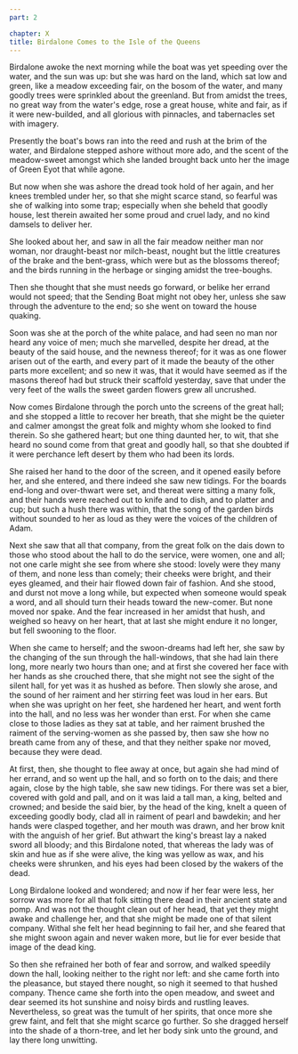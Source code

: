 ```yaml
---
part: 2

chapter: X
title: Birdalone Comes to the Isle of the Queens
---
```


Birdalone awoke the next morning while the boat was yet speeding over the water, and the sun was up: but she was hard on the land, which sat low and green, like a meadow exceeding fair, on the bosom of the water, and many goodly trees were sprinkled about the greenland. But from amidst the trees, no great way from the water's edge, rose a great house, white and fair, as if it were new-builded, and all glorious with pinnacles, and tabernacles set with imagery.

Presently the boat's bows ran into the reed and rush at the brim of the water, and Birdalone stepped ashore without more ado, and the scent of the meadow-sweet amongst which she landed brought back unto her the image of Green Eyot that while agone.

But now when she was ashore the dread took hold of her again, and her knees trembled under her, so that she might scarce stand, so fearful was she of walking into some trap; especially when she beheld that goodly house, lest therein awaited her some proud and cruel lady, and no kind damsels to deliver her.

She looked about her, and saw in all the fair meadow neither man nor woman, nor draught-beast nor milch-beast, nought but the little creatures of the brake and the bent-grass, which were but as the blossoms thereof; and the birds running in the herbage or singing amidst the tree-boughs.

Then she thought that she must needs go forward, or belike her errand would not speed; that the Sending Boat might not obey her, unless she saw through the adventure to the end; so she went on toward the house quaking.

Soon was she at the porch of the white palace, and had seen no man nor heard any voice of men; much she marvelled, despite her dread, at the beauty of the said house, and the newness thereof; for it was as one flower arisen out of the earth, and every part of it made the beauty of the other parts more excellent; and so new it was, that it would have seemed as if the masons thereof had but struck their scaffold yesterday, save that under the very feet of the walls the sweet garden flowers grew all uncrushed.

Now comes Birdalone through the porch unto the screens of the great hall; and she stopped a little to recover her breath, that she might be the quieter and calmer amongst the great folk and mighty whom she looked to find therein. So she gathered heart; but one thing daunted her, to wit, that she heard no sound come from that great and goodly hall, so that she doubted if it were perchance left desert by them who had been its lords.

She raised her hand to the door of the screen, and it opened easily before her, and she entered, and there indeed she saw new tidings. For the boards end-long and over-thwart were set, and thereat were sitting a many folk, and their hands were reached out to knife and to dish, and to platter and cup; but such a hush there was within, that the song of the garden birds without sounded to her as loud as they were the voices of the children of Adam.

Next she saw that all that company, from the great folk on the dais down to those who stood about the hall to do the service, were women, one and all; not one carle might she see from where she stood: lovely were they many of them, and none less than comely; their cheeks were bright, and their eyes gleamed, and their hair flowed down fair of fashion. And she stood, and durst not move a long while, but expected when someone would speak a word, and all should turn their heads toward the new-comer. But none moved nor spake. And the fear increased in her amidst that hush, and weighed so heavy on her heart, that at last she might endure it no longer, but fell swooning to the floor.

When she came to herself; and the swoon-dreams had left her, she saw by the changing of the sun through the hall-windows, that she had lain there long, more nearly two hours than one; and at first she covered her face with her hands as she crouched there, that she might not see the sight of the silent hall, for yet was it as hushed as before. Then slowly she arose, and the sound of her raiment and her stirring feet was loud in her ears. But when she was upright on her feet, she hardened her heart, and went forth into the hall, and no less was her wonder than erst. For when she came close to those ladies as they sat at table, and her raiment brushed the raiment of the serving-women as she passed by, then saw she how no breath came from any of these, and that they neither spake nor moved, because they were dead.

At first, then, she thought to flee away at once, but again she had mind of her errand, and so went up the hall, and so forth on to the dais; and there again, close by the high table, she saw new tidings. For there was set a bier, covered with gold and pall, and on it was laid a tall man, a king, belted and crowned; and beside the said bier, by the head of the king, knelt a queen of exceeding goodly body, clad all in raiment of pearl and bawdekin; and her hands were clasped together, and her mouth was drawn, and her brow knit with the anguish of her grief. But athwart the king's breast lay a naked sword all bloody; and this Birdalone noted, that whereas the lady was of skin and hue as if she were alive, the king was yellow as wax, and his cheeks were shrunken, and his eyes had been closed by the wakers of the dead.

Long Birdalone looked and wondered; and now if her fear were less, her sorrow was more for all that folk sitting there dead in their ancient state and pomp. And was not the thought clean out of her head, that yet they might awake and challenge her, and that she might be made one of that silent company. Withal she felt her head beginning to fail her, and she feared that she might swoon again and never waken more, but lie for ever beside that image of the dead king.

So then she refrained her both of fear and sorrow, and walked speedily down the hall, looking neither to the right nor left: and she came forth into the pleasance, but stayed there nought, so nigh it seemed to that hushed company. Thence came she forth into the open meadow, and sweet and dear seemed its hot sunshine and noisy birds and rustling leaves. Nevertheless, so great was the tumult of her spirits, that once more she grew faint, and felt that she might scarce go further. So she dragged herself into the shade of a thorn-tree, and let her body sink unto the ground, and lay there long unwitting.

